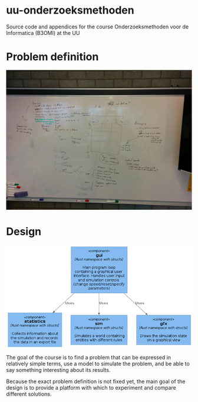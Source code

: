 # uu-onderzoeksmethoden

Source code and appendices for the course Onderzoeksmethoden voor de Informatica (B3OMI) at the UU

# Problem definition

![](design/problem-definition.png)

# Design

![](design/component-diagram.png)

The goal of the course is to find a problem that can be expressed in relatively
simple terms, use a model to simulate the problem, and be able to say something
interesting about its results.

Because the exact problem definition is not fixed yet, the main goal of the
design is to provide a platform with which to experiment and compare different
solutions.
